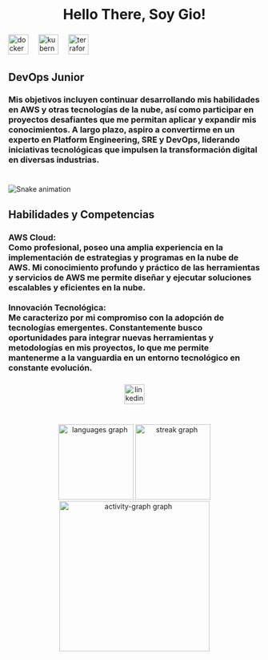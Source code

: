 <br clear="both">

<h1 align="center">Hello There, Soy Gio!</h1>

###

<div align="left">
  <img src="https://cdn.jsdelivr.net/gh/devicons/devicon/icons/docker/docker-original.svg" height="40" alt="docker logo"  />
  <img width="12" />
  <img src="https://cdn.jsdelivr.net/gh/devicons/devicon/icons/kubernetes/kubernetes-plain.svg" height="40" alt="kubernetes logo"  />
  <img width="12" />
  <img src="https://cdn.jsdelivr.net/gh/devicons/devicon/icons/terraform/terraform-original.svg" height="40" alt="terraform logo"  />
</div>

###

<h2 align="left">DevOps Junior</h2>

###

<h3 align="left">Mis objetivos incluyen continuar desarrollando mis habilidades en AWS y otras tecnologías de la nube, así como participar en proyectos desafiantes que me permitan aplicar y expandir mis conocimientos. A largo plazo, aspiro a convertirme en un experto en Platform Engineering, SRE y DevOps, liderando iniciativas tecnológicas que impulsen la transformación digital en diversas industrias.</h4>

###
<br clear="both">

<img src="https://raw.githubusercontent.com/jpiedramacas/jpiedramacas/output/snake.svg" alt="Snake animation" />

###

<h2 align="left">Habilidades y Competencias</h2>

###

<h3 align="left">AWS Cloud:<br>Como profesional, poseo una amplia experiencia en la implementación de estrategias y programas en la nube de AWS. Mi conocimiento profundo y práctico de las herramientas y servicios de AWS me permite diseñar y ejecutar soluciones escalables y eficientes en la nube.<br><br>Innovación Tecnológica:<br>Me caracterizo por mi compromiso con la adopción de tecnologías emergentes. Constantemente busco oportunidades para integrar nuevas herramientas y metodologías en mis proyectos, lo que me permite mantenerme a la vanguardia en un entorno tecnológico en constante evolución.</h4>

###

<div align="center">
  <a href="https://www.linkedin.com/in/jpiedramacas/" target="_blank">
    <img src="https://img.shields.io/static/v1?message=LinkedIn&logo=linkedin&label=&color=0077B5&logoColor=white&labelColor=&style=for-the-badge" height="40" alt="linkedin logo"  />
  </a>
</div>

###

<br clear="both">

<div align="center">
  <img src="https://github-readme-stats.vercel.app/api/top-langs?username=jpiedramacas&locale=es&hide_title=false&layout=compact&card_width=320&langs_count=5&theme=dracula&hide_border=false&order=2" height="150" alt="languages graph"  />
  <img src="https://streak-stats.demolab.com?user=jpiedramacas&locale=en&mode=daily&theme=dracula&hide_border=false&border_radius=5&order=3" height="150" alt="streak graph"  />
  <img src="https://github-readme-activity-graph.vercel.app/graph?username=jpiedramacas&radius=16&theme=react&area=true&order=5" height="300" alt="activity-graph graph"  />
</div>

###
